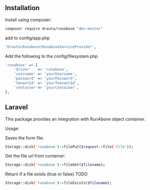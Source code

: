Installation
------------

Install using composer:

```bash
composer require drauta/runabove "dev-master"
```

add to config/app.php

```bash
'Drauta\Runabove\RunaboveServiceProvider',
```

Add the following to the config/filesystem.php
```bash
'runabove' => [
	'driver'   => 'runabove',
	'username' => 'yourUsername',
	'password' => 'yourPassword',	  
	'tenantId' => 'yourTeenantId',		
	'container'=> 'yourContainer',
],
```
Laravel
-------
This package provides an integration with RunAbove object container. 

Usage:

Saves the form file: 

```bash
Storage::disk('runabove')->filePut($request->file('file'));
```
Get the file url from container:

```bash
Storage::disk('runabove')->fileGet($filename);
```

Return if a file exists (true or false)
TODO
```bash
Storage::disk('runabove')->fileExists($filename);
```
